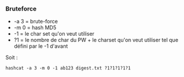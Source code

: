 ### Bruteforce
* -a 3 = brute-force
* -m 0 = hash MD5
* -1   = le char set qu'on veut utiliser
* ?1   = le nombre de char du PW + le charset qu'on veut utiliser tel que défini par le -1 d'avant

Soit :

`hashcat -a 3 -m 0 -1 ab123 digest.txt ?1?1?1?1?1`
